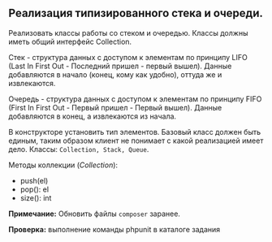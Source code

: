## Реализация типизированного стека и очереди.

Реализовать классы работы со стеком и очередью. Классы должны иметь общий интерфейс Collection.

Стек - структура данных с доступом к элементам по принципу LIFO (Last In First Out - Последний пришел - первый вышел). Данные добавляются в начало (конец, кому как удобно), оттуда же и извлекаются.

Очередь - структура данных с доступом к элементам по принципу FIFO (First In First Out - Первый пришел - Первый вышел). Данные добавляются в конец, а извлекаются из начала. 

В конструкторе установить тип элементов. Базовый класс должен быть единым, таким образом клиент не понимает с какой реализацией имеет дело.
Классы: `Collection, Stack, Queue`.

Методы коллекции (*Collection*):

* push(el)
* pop(): el
* size(): int

**Примечание:** Обновить файлы `composer` заранее.

**Проверка:** выполнение команды phpunit в каталоге задания